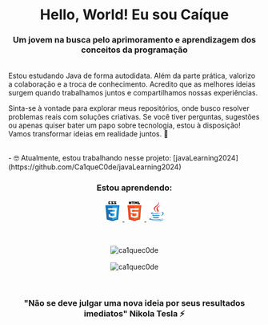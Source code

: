<h1 align="center">Hello, World! Eu sou Caíque</h1>
<h3 align="center">Um jovem na busca pelo aprimoramento e aprendizagem dos conceitos da programação</h3>

<br>Estou estudando Java de forma autodidata. Além da parte prática, valorizo a colaboração e a troca de conhecimento. Acredito que as melhores ideias surgem quando trabalhamos juntos e compartilhamos nossas experiências.

Sinta-se à vontade para explorar meus repositórios, onde busco resolver problemas reais com soluções criativas. Se você tiver perguntas, sugestões ou apenas quiser bater um papo sobre tecnologia, estou à disposição! Vamos transformar ideias em realidade juntos. 🚀</br>

<br>
- 🤓 Atualmente, estou trabalhando nesse projeto: [javaLearning2024] (https://github.com/Ca1queC0de/javaLearning2024)
</br>

<h3 align="center">Estou aprendendo:</h3>
<p align="center"> <a href="https://www.w3schools.com/css/" target="_blank" rel="noreferrer"> <img src="https://raw.githubusercontent.com/devicons/devicon/master/icons/css3/css3-original-wordmark.svg" alt="css3" width="40" height="40"/> </a> <a href="https://www.w3.org/html/" target="_blank" rel="noreferrer"> <img src="https://raw.githubusercontent.com/devicons/devicon/master/icons/html5/html5-original-wordmark.svg" alt="html5" width="40" height="40"/> </a> <a href="https://www.java.com" target="_blank" rel="noreferrer"> <img src="https://raw.githubusercontent.com/devicons/devicon/master/icons/java/java-original.svg" alt="java" width="40" height="40"/> </a> </p>

<br>
<p align="center "> <img align="center" src="https://github-readme-stats.vercel.app/api/top-langs?username=ca1quec0de&show_icons=true&locale=en&layout=compact" alt="ca1quec0de" /></p>

<p align = "center "> <img align="center" src="https://github-readme-stats.vercel.app/api?username=ca1quec0de&show_icons=true&locale=en" alt="ca1quec0de" /></p>

</br>

<h3 align="center">"Não se deve julgar uma nova ideia por seus resultados imediatos" Nikola Tesla ⚡</h3>
